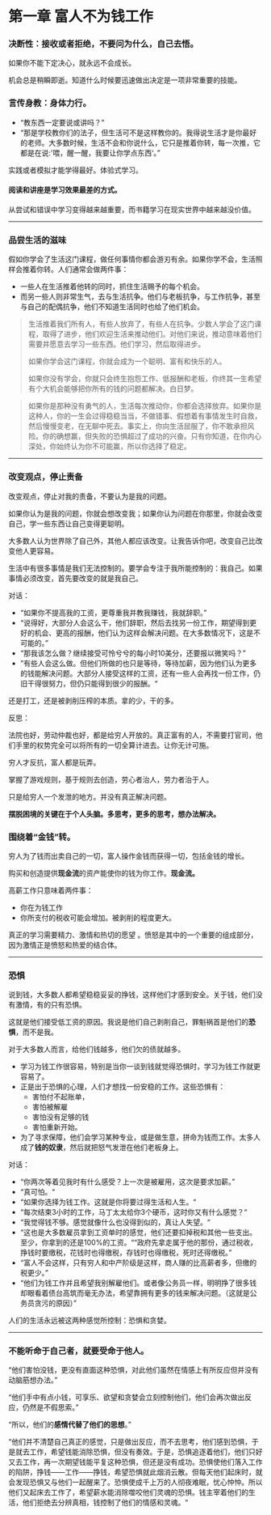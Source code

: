 # 第一章 富人不为钱工作

### 决断性：**接收或者拒绝**，不要问为什么，自己去悟。



如果你不能下定决心，就永远不会成长。

机会总是稍瞬即逝。知道什么时候要迅速做出决定是一项非常重要的技能。



### 言传身教：身体力行。

- “教东西一定要说或讲吗？”
- “那是学校教你们的法子，但生活可不是这样教你的。我得说生活才是你最好的老师。大多数时候，生活不会和你说什么，它只是推着你转，每一次推，它都是在说:'喂，醒一醒，我要让你学点东西‘。”

实践或者模拟才能学得最好。体验式学习。

#### **阅读和讲座是学习效果最差的方式。**

从尝试和错误中学习变得越来越重要，而书籍学习在现实世界中越来越没价值。



----

### 品尝生活的滋味

假如你学会了生活这门课程，做任何事情你都会游刃有余。如果你学不会，生活照样会推着你转。人们通常会做两件事：

- 一些人在生活推着他转的同时，抓住生活赐予的每个机会。
- 而另一些人则非常生气，去与生活抗争。他们与老板抗争，与工作抗争，甚至与自己的配偶抗争，他们不知道生活同时也给了他们机会。

> 生活推着我们所有人，有些人放弃了，有些人在抗争。少数人学会了这门课程，取得了进步，他们欢迎生活来推动他们。对他们来说，推动意味着他们需要并愿意去学习一些东西。他们学习，然后取得进步。
>
> 如果你学会这门课程，你就会成为一个聪明、富有和快乐的人。
>
> 如果你没有学会，你就只会终生抱怨工作、低报酬和老板，你终其一生希望有个大机会能够把你所有的钱的问题都解决。白日梦。

> 如果你是那种没有勇气的人，生活每次推动你，你都会选择放弃。如果你是这种人，你的一生会过得稳稳当当，不做错事、假想着有事情发生时自救，然后慢慢变老，在无聊中死去。事实上，你向生活屈服了，你不敢承担风险。你的确想赢，但失败的恐惧超过了成功的兴奋。只有你知道，在你内心深处，你始终认为你不可能赢，所以你选择了稳定。





----

### 改变观点，停止责备

改变观点，停止对我的责备，不要认为是我的问题。

如果你认为是我的问题，你就会想改变我；如果你认为问题在你那里，你就会改变自己，学一些东西让自己变得更聪明。

大多数人认为世界除了自己外，其他人都应该改变。让我告诉你吧，改变自己比改变他人更容易。

生活中有很多事情是我们无法控制的。要学会专注于我所能控制的：我自己。如果事情必须改变，首先要改变的就是我自己。







对话：

- “如果你不提高我的工资，更尊重我并教我赚钱，我就辞职。”
- “说得好，大部分人会这么干，他们辞职，然后去找另一份工作，期望得到更好的机会、更高的报酬，他们认为这样会解决问题。在大多数情况下，这是不可能的。”
- “那我该怎么做？继续接受可怜兮兮的每小时10美分，还要报以微笑吗？”
- ”有些人会这么做。但他们所做的也只是等待，等待加薪，因为他们认为更多的钱能解决问题。大部分人接受这样的工资，还有一些人会再找一份工作，仍旧干得很努力，但仍只能得到很少的报酬。“

还是打工，还是被剥削压榨的本质。拿的少，干的多。



反思：

法院也好，劳动仲裁也好，都是给穷人开放的。真正富有的人，不需要打官司，他们手里的权势完全可以将所有的一切全算计进去。让你无计可施。

穷人才反抗，富人都是玩弄。

掌握了游戏规则，基于规则去创造，劳心者治人，劳力者治于人。

只是给穷人一个发泄的地方。并没有真正解决问题。

**摆脱困境的关键在于个人头脑。多思考，更多的思考，想办法解决。**





### 围绕着“金钱”转。

穷人为了钱而出卖自己的一切，富人操作金钱而获得一切，包括金钱的增长。

购买和创造提供**现金流**的资产能使你的钱为你工作。**现金流。**

高薪工作只意味着两件事：

- 你在为钱工作
- 你所支付的税收可能会增加。被剥削的程度更大。





真正的学习需要精力、激情和热切的愿望 。愤怒是其中的一个重要的组成部分，因为激情正是愤怒和热爱的结合体。



----

### 恐惧

说到钱，大多数人都希望稳稳妥妥的挣钱，这样他们才感到安全。关于钱，他们没有激情，有的只有恐惧。

这就是他们接受低工资的原因。我说是他们自己剥削自己，罪魁祸首是他们的**恐惧**，而不是我。

对于大多数人而言，给他们钱越多，他们欠的债就越多。

- 学习为钱工作很容易，特别是当你一谈到钱就觉得恐惧时，学习为钱工作就更容易了。
- 正是出于恐惧的心理，人们才想找一份安稳的工作。这些恐惧有：
  - 害怕付不起账单，
  - 害怕被解雇
  - 害怕没有足够的钱
  - 害怕重新开始。
- 为了寻求保障，他们会学习某种专业，或是做生意，拼命为钱而工作。太多人成了**钱的奴隶**，然后就把怒气发泄在他们老板身上。

对话：

- “你两次等着见我时有什么感受？上一次是被雇用，这次是要求加薪。”
- “真可怕。“
- “如果你选择为钱工作。这就是你将要过得生活和人生。“
- “每次结束3小时的工作，马丁太太给你3个硬币，这时你又有什么感觉？“
- “我觉得钱不够。感觉就像什么也没得到似的，真让人失望。“
- “这也是大多数雇员拿到工资单时的感觉，他们还要扣掉税和其他一些支出。至少，你拿到的还是100%的工资。““政府先拿走属于他的那份，通过税收，挣钱时要缴税，花钱时也得缴税，存钱时也得缴税，死时还得缴税。”
- “富人不会这样，只有穷人和中产阶级是这样，商人赚的比高薪者多，但缴的税更少。”
- “他们为钱工作并且希望我别解雇他们。或者像公务员一样，明明挣了很多钱却眼看着债台高筑而毫无办法，希望靠拥有更多的钱来解决问题。（这就是公务员贪污的原因）”





人们的生活永远被这两种感觉所控制：恐惧和贪婪。



----

### **不能听命于自己者，就要受命于他人。**

“他们害怕没钱，更没有直面这种恐惧，对此他们虽然在情感上有所反应但并没有动脑筋想办法。”

“他们手中有点小钱，可享乐、欲望和贪婪会立刻控制他们，他们会再次做出反应，仍然是不假思索。”

“所以，他们的**感情代替了他们的思想**。”

“他们并不清楚自己真正的感觉，只是做出反应，而不去思考，他们感到恐惧，于是就去工作，希望钱能消除恐惧，但没有奏效。于是，恐惧追逐着他们，他们只好又去工作，再一次期望钱能平复这种恐惧，但还是没有成功。恐惧使他们落入工作的陷阱，挣钱——工作——挣钱，希望恐惧就此烟消云散。但每天他们起床时，就会发现恐惧又与他们一起醒来了。恐惧使成千上万的人彻夜难眠，忧心忡忡。所以他们又起床去工作了，希望薪水能消除噬咬他们灵魂的恐惧。钱主宰着他们的生活，他们拒绝去分辨真相，钱控制了他们的情感和灵魂。“











